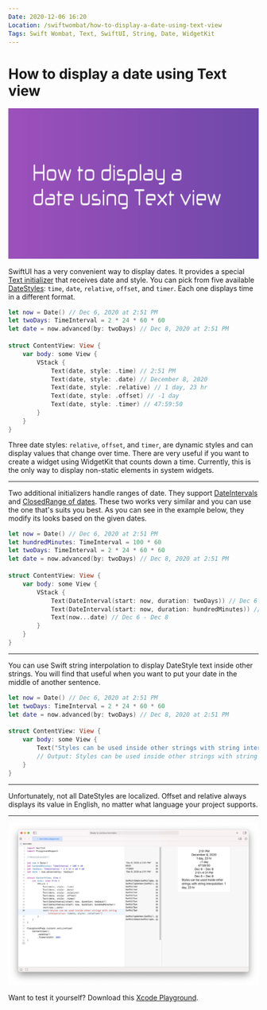 ```yaml
---
Date: 2020-12-06 16:20
Location: /swiftwombat/how-to-display-a-date-using-text-view
Tags: Swift Wombat, Text, SwiftUI, String, Date, WidgetKit
---
```


# How to display a date using Text view

![How to display a date using Text view](/weblog/swiftwombat/covers/how_to_display_a_date_using_text_view.png)

SwiftUI has a very convenient way to display dates. It provides a special [Text initializer](https://developer.apple.com/documentation/swiftui/text/init%28_:style:%29) that receives date and style. You can pick from five available [DateStyles](https://developer.apple.com/documentation/swiftui/text/datestyle): `time`, `date`, `relative`, `offset`, and `timer`. Each one displays time in a different format.

```swift
let now = Date() // Dec 6, 2020 at 2:51 PM
let twoDays: TimeInterval = 2 * 24 * 60 * 60
let date = now.advanced(by: twoDays) // Dec 8, 2020 at 2:51 PM

struct ContentView: View {
    var body: some View {
        VStack {
            Text(date, style: .time) // 2:51 PM
            Text(date, style: .date) // December 8, 2020
            Text(date, style: .relative) // 1 day, 23 hr
            Text(date, style: .offset) // -1 day
            Text(date, style: .timer) // 47:59:50
        }
    }
}
```

Three date styles: `relative`, `offset`, and `timer`, are dynamic styles and can display values that change over time. There are very useful if you want to create a widget using WidgetKit that counts down a time. Currently, this is the only way to display non-static elements in system widgets.

---

Two additional initializers handle ranges of date. They support [DateIntervals](https://developer.apple.com/documentation/swiftui/text/init(_:)-56n81) and [ClosedRange of dates](https://developer.apple.com/documentation/swiftui/text/init(_:)-4k7ab). These two works very similar and you can use the one that's suits you best. As you can see in the example below, they modify its looks based on the given dates.

```swift
let now = Date() // Dec 6, 2020 at 2:51 PM
let hundredMinutes: TimeInterval = 100 * 60
let twoDays: TimeInterval = 2 * 24 * 60 * 60
let date = now.advanced(by: twoDays) // Dec 8, 2020 at 2:51 PM

struct ContentView: View {
    var body: some View {
        VStack {
            Text(DateInterval(start: now, duration: twoDays)) // Dec 6 - Dec 8
            Text(DateInterval(start: now, duration: hundredMinutes)) // 2:51-4:31 PM
            Text(now...date) // Dec 6 - Dec 8
        }
    }
}
```

---

You can use Swift string interpolation to display DateStyle text inside other strings. You will find that useful when you want to put your date in the middle of another sentence.

```swift
let now = Date() // Dec 6, 2020 at 2:51 PM
let twoDays: TimeInterval = 2 * 24 * 60 * 60
let date = now.advanced(by: twoDays) // Dec 8, 2020 at 2:51 PM

struct ContentView: View {
    var body: some View {
        Text("Styles can be used inside other strings with string interpolation: \(date, style: .relative)")
        // Output: Styles can be used inside other strings with string interpolation: 1 day, 23 hr
    }
}
```

---

Unfortunately, not all DateStyles are localized. Offset and relative always displays its value in English, no matter what language your project supports.

---

![Text and Date example taken in Xcode Playground](/weblog/swiftwombat/images/text_view_and_date_example.png)

Want to test it yourself? Download this [Xcode Playground](https://github.com/kamilpowalowski/swiftwombat-projects/tree/main/TextWithDate/).
